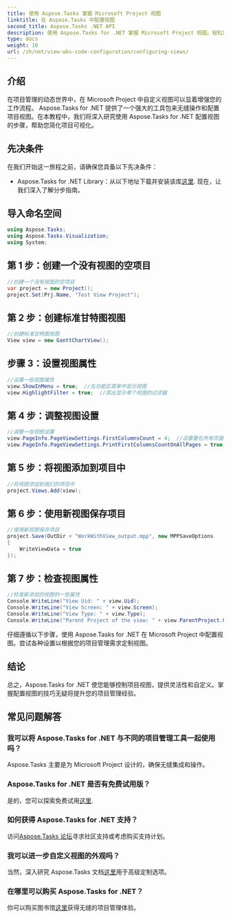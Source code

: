 ```yaml
---
title: 使用 Aspose.Tasks 掌握 Microsoft Project 视图
linktitle: 在 Aspose.Tasks 中配置视图
second_title: Aspose.Tasks .NET API
description: 使用 Aspose.Tasks for .NET 掌握 Microsoft Project 视图。轻松定制和简化您的项目管理体验。
type: docs
weight: 10
url: /zh/net/view-wbs-code-configuration/configuring-views/
---
```

## 介绍
在项目管理的动态世界中，在 Microsoft Project 中自定义视图可以显着增强您的工作流程。 Aspose.Tasks for .NET 提供了一个强大的工具包来无缝操作和配置项目视图。在本教程中，我们将深入研究使用 Aspose.Tasks for .NET 配置视图的步骤，帮助您简化项目可视化。
## 先决条件
在我们开始这一旅程之前，请确保您具备以下先决条件：
-  Aspose.Tasks for .NET Library：从以下地址下载并安装该库[这里](https://releases.aspose.com/tasks/net/).
现在，让我们深入了解分步指南。
## 导入命名空间
```csharp
using Aspose.Tasks;
using Aspose.Tasks.Visualization;
using System;

```
## 第 1 步：创建一个没有视图的空项目
```csharp
//创建一个没有视图的空项目
var project = new Project();
project.Set(Prj.Name, "Test View Project");
```
## 第 2 步：创建标准甘特图视图
```csharp
//创建标准甘特图视图
View view = new GanttChartView();
```
## 步骤 3：设置视图属性
```csharp
//设置一些视图属性
view.ShowInMenu = true;  //在功能区菜单中显示视图
view.HighlightFilter = true;  //突出显示单个视图的过滤器
```
## 第 4 步：调整视图设置
```csharp
//调整一些视图设置
view.PageInfo.PageViewSettings.FirstColumnsCount = 4;  //设置要在所有页面上打印的第一列数
view.PageInfo.PageViewSettings.PrintFirstColumnsCountOnAllPages = true;  //在所有页面上打印指定数量的第一列
```
## 第 5 步：将视图添加到项目中
```csharp
//将视图添加到我们的项目中
project.Views.Add(view);
```
## 第 6 步：使用新视图保存项目
```csharp
//使用新视图保存项目
project.Save(OutDir + "WorkWithView_output.mpp", new MPPSaveOptions
{
    WriteViewData = true
});
```
## 第 7 步：检查视图属性
```csharp
//检查新添加的视图的一些属性
Console.WriteLine("View Uid: " + view.Uid);
Console.WriteLine("View Screen: " + view.Screen);
Console.WriteLine("View Type: " + view.Type);
Console.WriteLine("Parent Project of the view: " + view.ParentProject.Get(Prj.Name));
```
仔细遵循以下步骤，使用 Aspose.Tasks for .NET 在 Microsoft Project 中配置视图。尝试各种设置以根据您的项目管理需求定制视图。
## 结论
总之，Aspose.Tasks for .NET 使您能够控制项目视图，提供灵活性和自定义。掌握配置视图的技巧无疑将提升您的项目管理经验。
## 常见问题解答
### 我可以将 Aspose.Tasks for .NET 与不同的项目管理工具一起使用吗？
Aspose.Tasks 主要是为 Microsoft Project 设计的，确保无缝集成和操作。
### Aspose.Tasks for .NET 是否有免费试用版？
是的，您可以探索免费试用[这里](https://releases.aspose.com/).
### 如何获得 Aspose.Tasks for .NET 支持？
访问[Aspose.Tasks 论坛](https://forum.aspose.com/c/tasks/15)寻求社区支持或考虑购买支持计划。
### 我可以进一步自定义视图的外观吗？
当然，深入研究 Aspose.Tasks 文档[这里](https://reference.aspose.com/tasks/net/)用于高级定制选项。
### 在哪里可以购买 Aspose.Tasks for .NET？
你可以购买图书馆[这里](https://purchase.aspose.com/buy)获得无缝的项目管理体验。